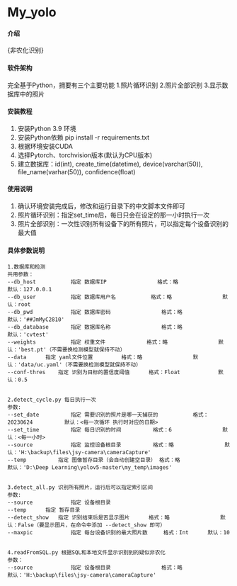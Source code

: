 # My_yolo

#### 介绍
{非农化识别}

#### 软件架构
完全基于Python，拥要有三个主要功能
1.照片循环识别
2.照片全部识别
3.显示数据库中的照片


#### 安装教程

1.  安装Python 3.9 环境
2.  安装Python依赖 pip install -r requirements.txt
3.  根据环境安装CUDA
4.  选择Pytorch、torchvision版本(默认为CPU版本)
3.  建立数据库：id(int), create_time(datetime), device(varchar(50)), file_name(varhar(50)), confidence(float)

#### 使用说明

1.  确认环境安装完成后，修改和运行目录下的中文脚本文件即可
2.  照片循环识别：指定set_time后，每日只会在设定的那一小时执行一次
3.  照片全部识别：一次性识别所有设备下的所有照片，可以指定每个设备识别的最大值

#### 具体参数说明
    1.数据库和检测
    共用参数：
    --db_host	        指定 数据库IP				格式：略		        默认：127.0.0.1
    --db_user	        指定 数据库用户名			格式：略		        默认：root
    --db_pwd	        指定 数据库密码				格式：略		        默认：'##JmMyC2810'
    --db_database       指定 数据库名称				格式：略		        默认：'cvtest'
    --weights	        指定 权重文件				格式：略		        默认：'best.pt'（不需要换检测模型就保持不动）
    --data		指定 yaml文件位置			格式：略		        默认：'data/uc.yaml'（不需要换检测模型就保持不动）
    --conf-thres	指定 识别为目标的置信度阈值		格式：Float	        默认：0.5
    
    
    2.detect_cycle.py 每日执行一次
    参数:
    --set_date	        指定 需要识别的照片是哪一天捕获的	        格式：20230624          默认：<每一次循环 执行时对应的日期>
    --set_time	        指定 每日识别的时间			格式：6		        默认：<每一小时>
    --source	        指定 监控设备根目录			格式：略		        默认：'H:\backup\files\jsy-camera\cameraCapture'
    --temp	        指定 图像暂存目录（会自动创建空目录）	格式：略		        默认：'D:\Deep Learning\yolov5-master\my_temp\images'
    
    
    3.detect_all.py 识别所有照片，运行后可以指定索引区间
    参数:
    --source	        指定 设备根目录
    --temp		指定 暂存目录
    --detect_show	指定 识别结束后是否显示图片		格式：略		        默认：False（要显示图片，在命令中添加 --detect_show 即可）
    --maxpic	        指定 每台设备识别的最大照片数		格式：Int		默认：10
    
    
    4.readFromSQL.py 根据SQL和本地文件显示识别到的疑似非农化
    参数：
    --source	        指定 设备根目录				格式：略		        默认：'H:\backup\files\jsy-camera\cameraCapture'

